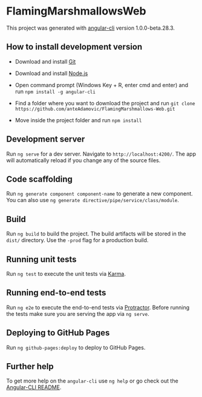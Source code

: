# FlamingMarshmallowsWeb

This project was generated with [angular-cli](https://github.com/angular/angular-cli) version 1.0.0-beta.28.3.

## How to install development version

- Download and install [Git](https://git-scm.com/download/win)

- Download and install [Node.js](https://nodejs.org/dist/v6.9.5/node-v6.9.5-x64.msi)

- Open command prompt (Windows Key + R, enter cmd and enter) and run `npm install -g angular-cli`

- Find a folder where you want to download the project and run `git clone https://github.com/anteAdamovic/FlamingMarshmallows-Web.git`

- Move inside the project folder and run `npm install`

## Development server
Run `ng serve` for a dev server. Navigate to `http://localhost:4200/`. The app will automatically reload if you change any of the source files.

## Code scaffolding

Run `ng generate component component-name` to generate a new component. You can also use `ng generate directive/pipe/service/class/module`.

## Build

Run `ng build` to build the project. The build artifacts will be stored in the `dist/` directory. Use the `-prod` flag for a production build.

## Running unit tests

Run `ng test` to execute the unit tests via [Karma](https://karma-runner.github.io).

## Running end-to-end tests

Run `ng e2e` to execute the end-to-end tests via [Protractor](http://www.protractortest.org/).
Before running the tests make sure you are serving the app via `ng serve`.

## Deploying to GitHub Pages

Run `ng github-pages:deploy` to deploy to GitHub Pages.

## Further help

To get more help on the `angular-cli` use `ng help` or go check out the [Angular-CLI README](https://github.com/angular/angular-cli/blob/master/README.md).

